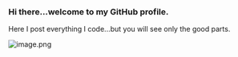 ### Hi there...welcome to my GitHub profile.

Here I post everything I code...but you will see only the good parts.

![image.png](image.png)
